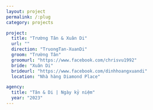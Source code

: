 ```yaml
---
layout: project
permalink: /:plug
category: projects

project:
  title: "Trường Tân & Xuân Di"
  url: ""
  direction: "TruongTan-XuanDi"
  groom: "Trường Tân"
  groomurl: "https://www.facebook.com/chrisvu1992"
  bride: "Xuân Di"
  brideurl: "https://www.facebook.com/dinhhoangxuandi"
  location: "Nhà hàng Diamond Place"

agency:
  title: "Tân & Di | Ngày kỷ niệm"
  year: "2023"
---
```

